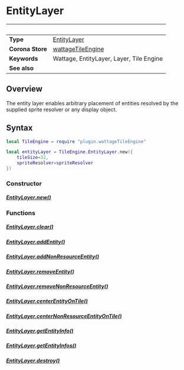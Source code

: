 # EntityLayer

|                      | &nbsp;
| -------------------- | ---------------------------------------------------------------
| __Type__             | [EntityLayer](type_entityLayer.markdown)
| __Corona Store__     | [wattageTileEngine](http://store.coronalabs.com/plugin/wattageTileEngine)
| __Keywords__         | Wattage, EntityLayer, Layer, Tile Engine
| __See also__         |

## Overview

The entity layer enables arbitrary placement of entities resolved by
the supplied sprite resolver or any display object.

## Syntax

``````lua
local TileEngine = require "plugin.wattageTileEngine"

local entityLayer = TileEngine.EntityLayer.new({
    tileSize=32,
    spriteResolver=spriteResolver
})
``````

### Constructor

##### [EntityLayer.new()](new.markdown)

### Functions

##### [EntityLayer.clear()](clear.markdown)

##### [EntityLayer.addEntity()](addEntity.markdown)

##### [EntityLayer.addNonResourceEntity()](addNonResourceEntity.markdown)

##### [EntityLayer.removeEntity()](removeEntity.markdown)

##### [EntityLayer.removeNonResourceEntity()](removeNonResourceEntity.markdown)

##### [EntityLayer.centerEntityOnTile()](centerEntityOnTile.markdown)

##### [EntityLayer.centerNonResourceEntityOnTile()](centerNonResourceEntityOnTile.markdown)

##### [EntityLayer.getEntityInfo()](getEntityInfo.markdown)

##### [EntityLayer.getEntityInfos()](getEntityInfos.markdown)

##### [EntityLayer.destroy()](destroy.markdown)